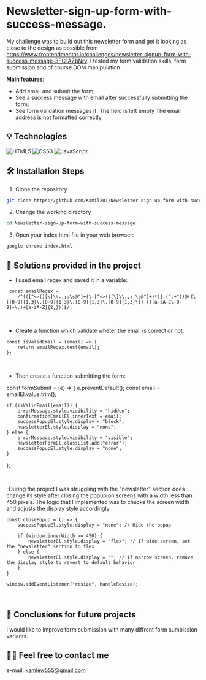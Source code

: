 
#  Newsletter-sign-up-form-with-success-message.
My challenge was to build out this newsletter form and get it looking as close to the design as possible from https://www.frontendmentor.io/challenges/newsletter-signup-form-with-success-message-3FC1AZbNrv. I tested my form validation skills, form submission and of course DOM manipulation.  

**Main features**:
- Add email and submit the form;
- See a success message with email after successfully submitting the form;
- See form validation messages if:
  The field is left empty
  The email address is not formatted correctly


## 💡 Technologies
![HTML5](https://img.shields.io/badge/html5-%23E34F26.svg?style=for-the-badge&logo=html5&logoColor=white)
![CSS3](https://img.shields.io/badge/css3-%231572B6.svg?style=for-the-badge&logo=css3&logoColor=white)
![JavaScript](https://img.shields.io/badge/javascript-%23323330.svg?style=for-the-badge&logo=javascript&logoColor=%23F7DF1E)

## 🛠️ Installation Steps

1. Clone the repository

```bash
git clone https://github.com/Kamil201/Newsletter-sign-up-form-with-success-message.git
```

2. Change the working directory

```bash
cd Newsletter-sign-up-form-with-success-message
```

3. Open your index.html file in your web browser:

```bash
google chrome index.html
```
 
## 🤔 Solutions provided in the project

- I used email regex and saved it in a variable:
```
 const emailRegex =
	/^(([^<>()[\]\\.,;:\s@"]+(\.[^<>()[\]\\.,;:\s@"]+)*)|.(".+"))@((\[[0-9]{1,3}\.[0-9]{1,3}\.[0-9]{1,3}\.[0-9]{1,3}\])|(([a-zA-Z\-0-9]+\.)+[a-zA-Z]{2,}))$/;
```

 &nbsp;

- Create a function which validate wheter the email is correct or not:

```
const isValidEmail = (email) => {
	return emailRegex.test(email);
};

```
 &nbsp;
 
- Then create a function submitting the form:

const formSubmit = (e) => {
	e.preventDefault();
	const email = emailEl.value.trim();

	if (isValidEmail(email)) {
		errorMessage.style.visibility = "hidden";
		confirmationEmailEl.innerText = email;
		successPopupEl.style.display = "block";
		newsletterEl.style.display = "none";
	} else {
		errorMessage.style.visibility = "visible";
		newsletterFormEl.classList.add("error");
		successPopupEl.style.display = "none";
	}
};


 &nbsp;

-During the project I was struggling with the "newsletter" section does change its style after closing the popup on screens with a width less than 450 pixels. The logic that I implemented was to checks the screen width and adjusts the display style accordingly. 
```
const closePopup = () => {
    successPopupEl.style.display = "none"; // Hide the popup

    if (window.innerWidth >= 450) {
        newsletterEl.style.display = "flex"; // If wide screen, set the "newsletter" section to flex
    } else {
        newsletterEl.style.display = ""; // If narrow screen, remove the display style to revert to default behavior
    }
}

window.addEventListener("resize", handleResize);
```
 &nbsp;



## 💭 Conclusions for future projects

I would like to improve form submission with many diffrent form sumbission variants.

## 🙋‍♂️ Feel free to contact me
e-mail: kamlew555@gmail.com

